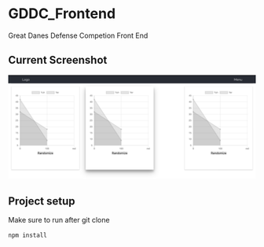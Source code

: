 # GDDC_Frontend
Great Danes Defense Competion Front End
## Current Screenshot
![Image description](/v1.png/)
## Project setup
Make sure to run after git clone
```
npm install
```
